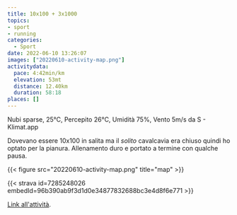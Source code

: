 ```yaml
---
title: 10x100 + 3x1000
topics:
- sport
- running
categories: 
  - Sport
date: 2022-06-10 13:26:07
images: ["20220610-activity-map.png"]
activitydata:
  pace: 4:42min/km
  elevation: 53mt
  distance: 12.40km
  duration: 58:18
places: []
---
```


Nubi sparse, 25°C, Percepito 26°C, Umidità 75%, Vento 5m/s da S - Klimat.app

<!--more-->

Dovevano essere 10x100 in salita ma il _solito_ cavalcavia era chiuso quindi ho optato per la pianura.
Allenamento duro e portato a termine con qualche pausa.


{{<  figure src="20220610-activity-map.png" title="map" >}}


{{< strava id=7285248026 embedId=96b390ab9f3d1d0e34877832688bc3e4d8f6e771 >}}

[Link all'attività](https://strava.com/activities/7285248026).

